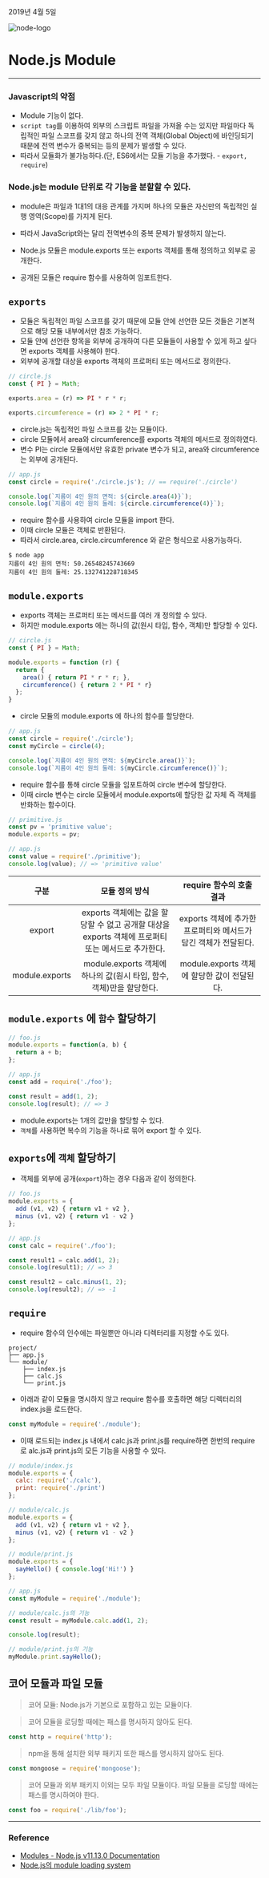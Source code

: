 2019년 4월 5일

![node-logo](https://user-images.githubusercontent.com/34808501/55972050-afd42100-5cbd-11e9-87a0-cdb791119fc6.png)

# Node.js Module
___
### Javascript의 약점

- Module 기능이 없다.
- `script tag`를 이용하여 외부의 스크립트 파일을 가져올 수는 있지만 파일마다 독립적인 파일 스코프를 갖지 않고 하나의 전역 객체(Global Object)에 바인딩되기 때문에 전역 변수가 중복되는 등의 문제가 발생할 수 있다.
- 따라서 모듈화가 불가능하다.(단, ES6에서는 모듈 기능을 추가했다. - `export, require`)

### Node.js는 module 단위로 각 기능을 분할할 수 있다. 
- module은 파일과 1대1의 대응 관계를 가지며 하나의 모듈은 자신만의 독립적인 실행 영역(Scope)를 가지게 된다. 
- 따라서 JavaScript와는 달리 전역변수의 중복 문제가 발생하지 않는다.

- Node.js 모듈은 module.exports 또는 exports 객체를 통해 정의하고 외부로 공개한다. 
- 공개된 모듈은 require 함수를 사용하여 임포트한다.

## `exports`
 
 - 모듈은 독립적인 파일 스코프를 갖기 때문에 모듈 안에 선언한 모든 것들은 기본적으로 해당 모듈 내부에서만 참조 가능하다.
 - 모듈 안에 선언한 항목을 외부에 공개하여 다른 모듈들이 사용할 수 있게 하고 싶다면 exports 객체를 사용해야 한다.
 - 외부에 공개할 대상을 exports 객체의 프로퍼티 또는 메서드로 정의한다.

```javascript
// circle.js
const { PI } = Math;

exports.area = (r) => PI * r * r;

exports.circumference = (r) => 2 * PI * r;
``` 

- circle.js는 독립적인 파일 스코프를 갖는 모듈이다. 
- circle 모듈에서 area와 circumference를 exports 객체의 메서드로 정의하였다. 
- 변수 PI는 circle 모듈에서만 유효한 private 변수가 되고, area와 circumference는 외부에 공개된다.

```javascript
// app.js
const circle = require('./circle.js'); // == require('./circle')

console.log(`지름이 4인 원의 면적: ${circle.area(4)}`);
console.log(`지름이 4인 원의 둘레: ${circle.circumference(4)}`);
```

- require 함수를 사용하여 circle 모듈을 import 한다.
- 이때 circle 모듈은 객체로 반환된다. 
- 따라서 circle.area, circle.circumference 와 같은 형식으로 사용가능하다.

```
$ node app
지름이 4인 원의 면적: 50.26548245743669
지름이 4인 원의 둘레: 25.132741228718345
```

## `module.exports`

- exports 객체는 프로퍼티 또는 메서드를 여러 개 정의할 수 있다. 
- 하지만 module.exports 에는 하나의 값(원시 타입, 함수, 객체)만 할당할 수 있다.

```javascript
// circle.js
const { PI } = Math;

module.exports = function (r) {
  return {
    area() { return PI * r * r; },
    circumference() { return 2 * PI * r}
  };
}
```

- circle 모듈의 module.exports 에 하나의 함수를 할당한다.

```javascript
// app.js
const circle = require('./circle');
const myCircle = circle(4);

console.log(`지름이 4인 원의 면적: ${myCircle.area()}`);
console.log(`지름이 4인 원의 둘레: ${myCircle.circumference()}`);
```
- require 함수를 통해 circle 모듈을 임포트하여 circle 변수에 할당한다. 
- 이때 circle 변수는 circle 모듈에서 module.exports에 할당한 값 자체 즉 객체를 반화하는 함수이다.

```javascript
// primitive.js
const pv = 'primitive value';
module.exports = pv;
```

```javascript
// app.js
const value = require('./primitive');
console.log(value); // => 'primitive value'
```

구분 | 모듈 정의 방식 | require 함수의 호출 결과
:---------:  | :---------------: | :-------------------:
export	| exports 객체에는 값을 할당할 수 없고 공개할 대상을 exports 객체에 프로퍼티 또는 메서드로 추가한다. | exports 객체에 추가한 프로퍼티와 메서드가 담긴 객체가 전달된다.
module.exports	| module.exports 객체에 하나의 값(원시 타입, 함수, 객체)만을 할당한다. | module.exports 객체에 할당한 값이 전달된다.

## `module.exports` 에 `함수` 할당하기

```javascript
// foo.js
module.exports = function(a, b) {
  return a + b;
};
```

```javascript
// app.js
const add = require('./foo');

const result = add(1, 2);
console.log(result); // => 3
```

- module.exports는 1개의 값만을 할당할 수 있다. 
- `객체`를 사용하면 복수의 기능을 하나로 묶어 export 할 수 있다.

## `exports`에 `객체` 할당하기

- 객체를 외부에 공개(`export`)하는 경우 다음과 같이 정의한다.

```javascript
// foo.js
module.exports = {
  add (v1, v2) { return v1 + v2 },
  minus (v1, v2) { return v1 - v2 }
};
```

```javascript
// app.js
const calc = require('./foo');

const result1 = calc.add(1, 2);
console.log(result1); // => 3

const result2 = calc.minus(1, 2);
console.log(result2); // => -1
```

## `require`

- require 함수의 인수에는 파일뿐만 아니라 디렉터리를 지정할 수도 있다.

```
project/
├── app.js
└── module/
    ├── index.js
    ├── calc.js
    └── print.js
```

- 아래과 같이 모듈을 명시하지 않고 require 함수를 호출하면 해당 디렉터리의 index.js을 로드한다.

```javascript
const myModule = require('./module');
```

- 이때 로드되는 index.js 내에서 calc.js과 print.js를 require하면 한번의 require로 alc.js과 print.js의 모든 기능을 사용할 수 있다.

```javascript
// module/index.js
module.exports = {
  calc: require('./calc'),
  print: require('./print')
};
```

```javascript
// module/calc.js
module.exports = {
  add (v1, v2) { return v1 + v2 },
  minus (v1, v2) { return v1 - v2 }
};
```

```javascript
// module/print.js
module.exports = {
  sayHello() { console.log('Hi!') }
};
```

```javascript
// app.js
const myModule = require('./module');

// module/calc.js의 기능
const result = myModule.calc.add(1, 2);

console.log(result);

// module/print.js의 기능
myModule.print.sayHello();
```

## 코어 모듈과 파일 모듈

> 코어 모듈: Node.js가 기본으로 포함하고 있는 모듈이다. 

>  코어 모듈을 로딩할 때에는 패스를 명시하지 않아도 된다.

```javascript
const http = require('http');
```

> npm을 통해 설치한 외부 패키지 또한 패스를 명시하지 않아도 된다.

```javascript
const mongoose = require('mongoose');
```

> 코어 모듈과 외부 패키지 이외는 모두 파일 모듈이다. 
> 파일 모듈을 로딩할 때에는 패스를 명시하여야 한다.

```javascript
const foo = require('./lib/foo');
```
___
### Reference

- [Modules - Node.js v11.13.0 Documentation](https://nodejs.org/api/modules.html)
- [Node.js의 module loading system](https://poiemaweb.com/nodejs-module)



<div id="commento"></div>
<script src="https://cdn.commento.io/js/commento.js"></script>